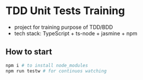 # TDD Unit Tests Training
- project for training purpose of TDD/BDD
- tech stack: TypeScript + ts-node + jasmine + npm

## How to start
```bash
npm i # to install node_modules
npm run testw # for continuos watching
```